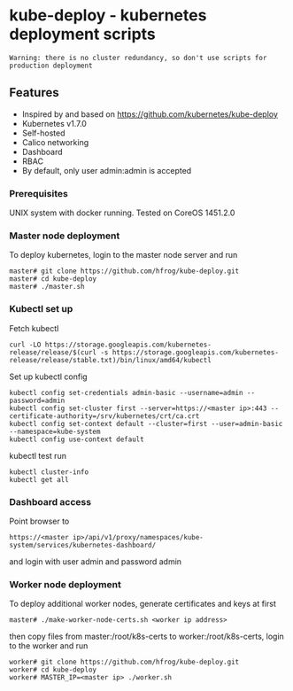 # kube-deploy - kubernetes deployment scripts

```Warning: there is no cluster redundancy, so don't use scripts for production deployment```

## Features

* Inspired by and based on <https://github.com/kubernetes/kube-deploy>
* Kubernetes v1.7.0
* Self-hosted
* Calico networking
* Dashboard
* RBAC
* By default, only user admin:admin is accepted

### Prerequisites

UNIX system with docker running. Tested on CoreOS 1451.2.0

### Master node deployment

To deploy kubernetes, login to the master node server and run

```
master# git clone https://github.com/hfrog/kube-deploy.git
master# cd kube-deploy
master# ./master.sh
```

### Kubectl set up
Fetch kubectl
```
curl -LO https://storage.googleapis.com/kubernetes-release/release/$(curl -s https://storage.googleapis.com/kubernetes-release/release/stable.txt)/bin/linux/amd64/kubectl
```

Set up kubectl config
```
kubectl config set-credentials admin-basic --username=admin --password=admin
kubectl config set-cluster first --server=https://<master ip>:443 --certificate-authority=/srv/kubernetes/crt/ca.crt
kubectl config set-context default --cluster=first --user=admin-basic --namespace=kube-system
kubectl config use-context default
```

kubectl test run
```
kubectl cluster-info
kubectl get all
```

### Dashboard access
Point browser to
```
https://<master ip>/api/v1/proxy/namespaces/kube-system/services/kubernetes-dashboard/
```
and login with user admin and password admin

### Worker node deployment

To deploy additional worker nodes, generate certificates and keys at first
```
master# ./make-worker-node-certs.sh <worker ip address>
```
then copy files from master:/root/k8s-certs to worker:/root/k8s-certs, login to the worker and run
```
worker# git clone https://github.com/hfrog/kube-deploy.git
worker# cd kube-deploy
worker# MASTER_IP=<master ip> ./worker.sh
```

